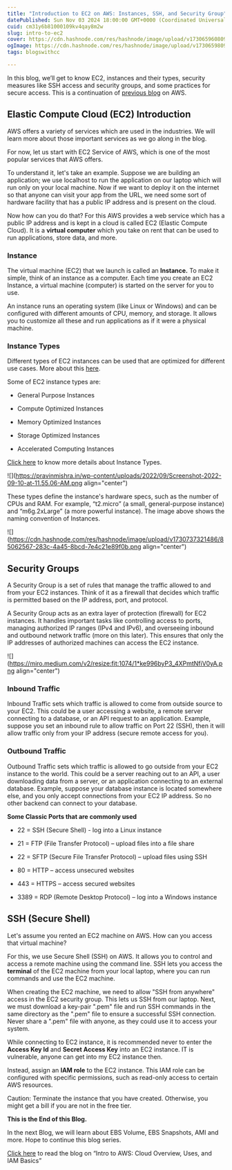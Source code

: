 ```yaml
---
title: "Introduction to EC2 on AWS: Instances, SSH, and Security Group"
datePublished: Sun Nov 03 2024 18:00:00 GMT+0000 (Coordinated Universal Time)
cuid: cm31y6b81000109kv4qay8m2w
slug: intro-to-ec2
cover: https://cdn.hashnode.com/res/hashnode/image/upload/v1730659608090/fc53d5bd-7a84-4d76-8d03-4ecbb483eeae.jpeg
ogImage: https://cdn.hashnode.com/res/hashnode/image/upload/v1730659809667/ef4138d8-ab87-4889-b196-d8da72d28a1d.jpeg
tags: blogswithcc

---
```


In this blog, we’ll get to know EC2, instances and their types, security measures like SSH access and security groups, and some practices for secure access. This is a continuation of [previous blog](https://rawad.hashnode.dev/intro-to-aws) on AWS.

## Elastic Compute Cloud (**EC2) Introduction**

AWS offers a variety of services which are used in the industries. We will learn more about those important services as we go along in the blog.

For now, let us start with EC2 Service of AWS, which is one of the most popular services that AWS offers.

To understand it, let's take an example. Suppose we are building an application; we use localhost to run the application on our laptop which will run only on your local machine. Now if we want to deploy it on the internet so that anyone can visit your app from the URL, we need some sort of hardware facility that has a public IP address and is present on the cloud.

Now how can you do that? For this AWS provides a web service which has a public IP address and is kept in a cloud is called EC2 (Elastic Compute Cloud). It is a **virtual computer** which you take on rent that can be used to run applications, store data, and more.

### Instance

The virtual machine (EC2) that we launch is called an **Instance.** To make it simple, think of an instance as a computer. Each time you create an EC2 Instance, a virtual machine (computer) is started on the server for you to use.

An instance runs an operating system (like Linux or Windows) and can be configured with different amounts of CPU, memory, and storage. It allows you to customize all these and run applications as if it were a physical machine.

### Instance Types

Different types of EC2 instances can be used that are optimized for different use cases. More about this [here](https://aws.amazon.com/ec2/instance-types/).

Some of EC2 instance types are:

* General Purpose Instances
    
* Compute Optimized Instances
    
* Memory Optimized Instances
    
* Storage Optimized Instances
    
* Accelerated Computing Instances
    

[Click here](https://aws.amazon.com/ec2/instance-types/) to know more details about Instance Types.

![](https://pravinmishra.in/wp-content/uploads/2022/09/Screenshot-2022-09-10-at-11.55.06-AM.png align="center")

These types define the instance's hardware specs, such as the number of CPUs and RAM. For example, “t2.micro” (a small, general-purpose instance) and “m6g.2xLarge” (a more powerful instance). The image above shows the naming convention of Instances.

![](https://cdn.hashnode.com/res/hashnode/image/upload/v1730737321486/85062567-283c-4a45-8bcd-7e4c21e89f0b.png align="center")

## Security Groups

A Security Group is a set of rules that manage the traffic allowed to and from your EC2 instances. Think of it as a firewall that decides which traffic is permitted based on the IP address, port, and protocol.

A Security Group acts as an extra layer of protection (firewall) for EC2 instances. It handles important tasks like controlling access to ports, managing authorized IP ranges (IPv4 and IPv6), and overseeing inbound and outbound network traffic (more on this later). This ensures that only the IP addresses of authorized machines can access the EC2 instance.

![](https://miro.medium.com/v2/resize:fit:1074/1*ke996byP3_4XPmtNfiV0yA.png align="center")

### Inbound Traffic

Inbound Traffic sets which traffic is allowed to come from outside source to your EC2. This could be a user accessing a website, a remote server connecting to a database, or an API request to an application. Example, suppose you set an inbound rule to allow traffic on Port 22 (SSH), then it will allow traffic only from your IP address (secure remote access for you).

### Outbound Traffic

Outbound Traffic sets which traffic is allowed to go outside from your EC2 instance to the world. This could be a server reaching out to an API, a user downloading data from a server, or an application connecting to an external database. Example, suppose your database instance is located somewhere else, and you only accept connections from your EC2 IP address. So no other backend can connect to your database.

**Some Classic Ports that are commonly used**

* 22 = SSH (Secure Shell) - log into a Linux instance
    
* 21 = FTP (File Transfer Protocol) – upload files into a file share
    
* 22 = SFTP (Secure File Transfer Protocol) – upload files using SSH
    
* 80 = HTTP – access unsecured websites
    
* 443 = HTTPS – access secured websites
    
* 3389 = RDP (Remote Desktop Protocol) – log into a Windows instance
    

## SSH (Secure Shell)

Let's assume you rented an EC2 machine on AWS. How can you access that virtual machine?

For this, we use Secure Shell (SSH) on AWS. It allows you to control and access a remote machine using the command line. SSH lets you access the **terminal** of the EC2 machine from your local laptop, where you can run commands and use the EC2 machine.

When creating the EC2 machine, we need to allow "SSH from anywhere" access in the EC2 security group. This lets us SSH from our laptop. Next, we must download a key-pair ".pem" file and run SSH commands in the same directory as the ".pem" file to ensure a successful SSH connection. Never share a ".pem" file with anyone, as they could use it to access your system.

While connecting to EC2 instance, it is recommended never to enter the **Access Key Id** and **Secret Access Key** into an EC2 instance. IT is vulnerable, anyone can get into my EC2 instance then.

Instead, assign an **IAM role** to the EC2 instance. This IAM role can be configured with specific permissions, such as read-only access to certain AWS resources.

Caution: Terminate the instance that you have created. Otherwise, you might get a bill if you are not in the free tier.

**This is the End of this Blog.**

In the next Blog, we will learn about EBS Volume, EBS Snapshots, AMI and more. Hope to continue this blog series.

[Click here](https://rawad.hashnode.dev/intro-to-aws) to read the blog on “Intro to AWS: Cloud Overview, Uses, and IAM Basics”